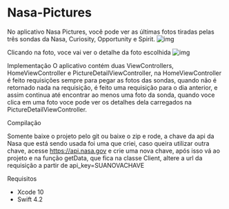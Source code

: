 # Nasa-Pictures

No aplicativo Nasa Pictures, você pode ver as últimas fotos tiradas pelas três sondas da Nasa, Curiosity, Opportunity e Spirit.
![img](https://user-images.githubusercontent.com/6620203/53886656-48acb800-3fff-11e9-9823-5a43bb8ce568.png)

Clicando na foto, voce vai ver o detalhe da foto escolhida
![img](https://user-images.githubusercontent.com/6620203/53887184-7f370280-4000-11e9-81b3-658449f7e99a.png)

Implementação
O aplicativo contém duas ViewControllers, HomeViewController e PictureDetailViewController, na HomeViewController é feito requisições 
sempre para pegar as fotos das sondas, quando não é retornado nada na requisição, é feito uma requisição para o dia anterior, e assim continua até
encontrar ao menos uma foto da sonda, quando voce clica em uma foto voce pode ver os detalhes dela carregados na PictureDetailViewController.

Compilação

Somente baixe o projeto pelo git ou baixe o zip e rode, a chave da api da Nasa que está sendo usada foi uma que criei, caso queira utilizar outra chave, acesse https://api.nasa.gov e crie uma nova chave, após isso vá ao projeto e na função getData, que fica na classe Client, altere a url  da requisição a partir de api_key=SUANOVACHAVE

Requisitos
* Xcode 10
* Swift 4.2
